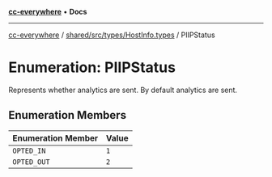 [**cc-everywhere**](../../../../../index.md) • **Docs**

***

[cc-everywhere](../../../../../index.md) / [shared/src/types/HostInfo.types](../index.md) / PIIPStatus

# Enumeration: PIIPStatus

Represents whether analytics are sent.
By default analytics are sent.

## Enumeration Members

| Enumeration Member | Value |
| ------ | ------ |
| `OPTED_IN` | `1` |
| `OPTED_OUT` | `2` |
